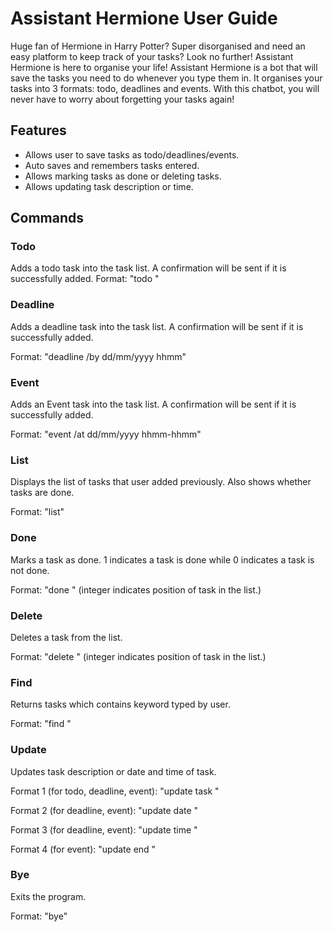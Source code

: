 # Assistant Hermione User Guide


Huge fan of Hermione in Harry Potter? Super disorganised and need an easy platform to keep track of your tasks? Look
no further! Assistant Hermione is here to organise your life! Assistant Hermione is a bot that will save the tasks you
need to do whenever you type them in. It organises your tasks into 3 formats: todo, deadlines and events.
With this chatbot, you will never have to worry about forgetting your tasks again!


## Features
- Allows user to save tasks as todo/deadlines/events.
- Auto saves and remembers tasks entered.
- Allows marking tasks as done or deleting tasks.
- Allows updating task description or time.

## Commands


### Todo
Adds a todo task into the task list. A confirmation will be sent if it is successfully added.
Format: "todo <task description>"


### Deadline
Adds a deadline task into the task list. A confirmation will be sent if it is successfully added.

Format: "deadline <task description> /by dd/mm/yyyy hhmm"



### Event
Adds an Event task into the task list. A confirmation will be sent if it is successfully added.

Format: "event <task description> /at dd/mm/yyyy hhmm-hhmm"


### List
Displays the list of tasks that user added previously. Also shows whether tasks are done.

Format: "list"


### Done
Marks a task as done. 1 indicates a task is done while 0 indicates a task is not done.

Format: "done <integer>" (integer indicates position of task in the list.)


### Delete
Deletes a task from the list.

Format: "delete <integer>" (integer indicates position of task in the list.)


### Find
Returns tasks which contains keyword typed by user.

Format: "find <keyword>"


### Update
Updates task description or date and time of task.

Format 1 (for todo, deadline, event): "update <integer> task <new task description>"

Format 2 (for deadline, event): "update <integer> date <new date>"

Format 3 (for deadline, event): "update <integer> time <new time>"

Format 4 (for event): "update <integer> end <new end time>"



### Bye
Exits the program.

Format: "bye"
